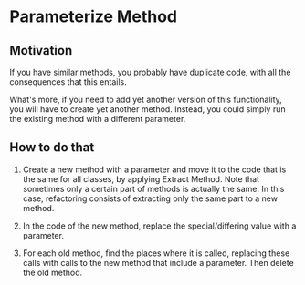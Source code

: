 # Parameterize Method
## Motivation
If you have similar methods, you probably have duplicate code, with all the consequences that this entails.

What's more, if you need to add yet another version of this functionality, you will have to create yet another method. Instead, you could simply run the existing method with a different parameter.

## How to do that 
1. Create a new method with a parameter and move it to the code that is the same for all classes, by applying Extract Method. Note that sometimes only a certain part of methods is actually the same. In this case, refactoring consists of extracting only the same part to a new method.

2. In the code of the new method, replace the special/differing value with a parameter.

3. For each old method, find the places where it is called, replacing these calls with calls to the new method that include a parameter. Then delete the old method.